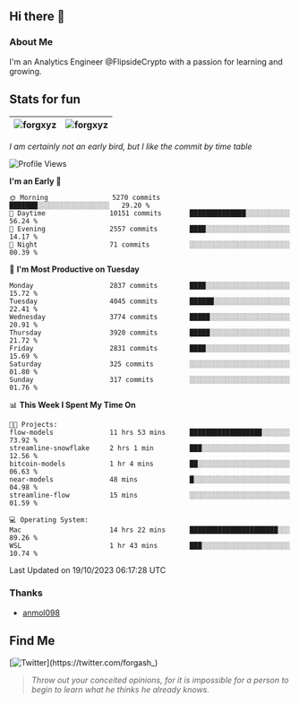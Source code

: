 ## Hi there 👋

### About Me

I'm an Analytics Engineer @FlipsideCrypto with a passion for learning and growing.
  
## Stats for fun

| <img align="center" src="https://github-readme-streak-stats.herokuapp.com/?user=forgxyz&theme=tokyonight" alt="forgxyz" /> | <img align="center" src="https://github-readme-stats.vercel.app/api?username=forgxyz&theme=tokyonight&show_icons=true" alt="forgxyz" /> |
| ------------- |------------- |

*I am certainly not an early bird, but I like the commit by time table*  

<!--START_SECTION:waka-->
![Profile Views](http://img.shields.io/badge/Profile%20Views-0-blue)

**I'm an Early 🐤** 

```text
🌞 Morning                5270 commits        ███████░░░░░░░░░░░░░░░░░░   29.20 % 
🌆 Daytime                10151 commits       ██████████████░░░░░░░░░░░   56.24 % 
🌃 Evening                2557 commits        ████░░░░░░░░░░░░░░░░░░░░░   14.17 % 
🌙 Night                  71 commits          ░░░░░░░░░░░░░░░░░░░░░░░░░   00.39 % 
```
📅 **I'm Most Productive on Tuesday** 

```text
Monday                   2837 commits        ████░░░░░░░░░░░░░░░░░░░░░   15.72 % 
Tuesday                  4045 commits        ██████░░░░░░░░░░░░░░░░░░░   22.41 % 
Wednesday                3774 commits        █████░░░░░░░░░░░░░░░░░░░░   20.91 % 
Thursday                 3920 commits        █████░░░░░░░░░░░░░░░░░░░░   21.72 % 
Friday                   2831 commits        ████░░░░░░░░░░░░░░░░░░░░░   15.69 % 
Saturday                 325 commits         ░░░░░░░░░░░░░░░░░░░░░░░░░   01.80 % 
Sunday                   317 commits         ░░░░░░░░░░░░░░░░░░░░░░░░░   01.76 % 
```


📊 **This Week I Spent My Time On** 

```text
🐱‍💻 Projects: 
flow-models              11 hrs 53 mins      ██████████████████░░░░░░░   73.92 % 
streamline-snowflake     2 hrs 1 min         ███░░░░░░░░░░░░░░░░░░░░░░   12.56 % 
bitcoin-models           1 hr 4 mins         ██░░░░░░░░░░░░░░░░░░░░░░░   06.63 % 
near-models              48 mins             █░░░░░░░░░░░░░░░░░░░░░░░░   04.98 % 
streamline-flow          15 mins             ░░░░░░░░░░░░░░░░░░░░░░░░░   01.59 % 

💻 Operating System: 
Mac                      14 hrs 22 mins      ██████████████████████░░░   89.26 % 
WSL                      1 hr 43 mins        ███░░░░░░░░░░░░░░░░░░░░░░   10.74 % 
```


 Last Updated on 19/10/2023 06:17:28 UTC
<!--END_SECTION:waka-->

### Thanks
 - [anmol098](https://github.com/anmol098/waka-readme-stats/)
  
## Find Me
[![Twitter](https://img.shields.io/twitter/url/https/twitter.com/forgash_.svg?style=social&label=Follow%20%40forgash_)](https://twitter.com/forgash_)


> *Throw out your conceited opinions, for it is impossible for a person to begin to learn what he thinks he already knows.* 
